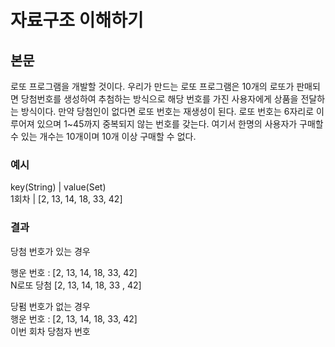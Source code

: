 # 자료구조 이해하기

## 본문

<p>
로또 프로그램을 개발할 것이다.
우리가 만드는 로또 프로그램은 10개의 로또가 판매되면 당첨번호를 생성하여 추첨하는 방식으로 해당 번호를 가진 사용자에게 상품을 전달하는 방식이다.
만약 당첨인이 없다면 로또 번호는 재생성이 된다.
로또 번호는 6자리로 이루어져 있으며 1~45까지 중복되지 않는 번호를 갖는다.
여기서 한명의 사용자가 구매할 수 있는 개수는 10개이며 10개 이상 구매할 수 없다.
</p>

### 예시
key(String)  |     value(Set) <br>
1회차        |    [2, 13, 14, 18, 33, 42]

### 결과
당첨 번호가 있는 경우<br>

행운 번호 : [2, 13, 14, 18, 33, 42] <br>
N로또 당첨  [2, 13, 14, 18, 33 , 42]

당펌 번호가 없는 경우<br>
행운 번호 : [2, 13, 14, 18, 33, 42] <br>
이번 회차 당첨자 번호

